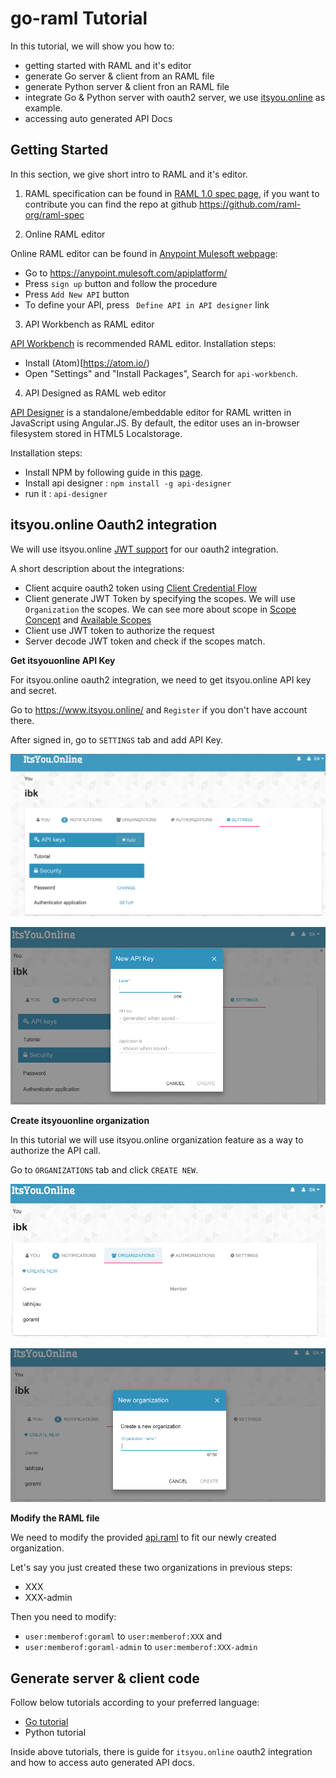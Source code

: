 # go-raml Tutorial

In this tutorial, we will show you how to:

- getting started with RAML and it's editor
- generate Go server & client from an RAML file
- generate Python server & client fron an RAML file
- integrate Go & Python server with oauth2 server, we use [itsyou.online](https://www.itsyou.online/) as example.
- accessing auto generated API Docs

## Getting Started

In this section, we give short intro to RAML and it's editor.

1. RAML specification can be found in [RAML 1.0 spec page](http://raml.org/raml-10-spec), if you want to contribute
  you can find the repo at github https://github.com/raml-org/raml-spec

2. Online RAML editor
   
  Online RAML editor can be found in [Anypoint Mulesoft webpage](https://anypoint.mulesoft.com/apiplatform/):
  
  - Go to https://anypoint.mulesoft.com/apiplatform/
  - Press `sign up` button and follow the procedure
  - Press `Add New API` button
  - To define your API, press ` Define API in API designer` link 
   

3. API Workbench as RAML editor

  [API Workbench](http://apiworkbench.com/) is recommended RAML editor. Installation steps:
  
  - Install (Atom)[https://atom.io/)
  - Open "Settings" and "Install Packages", Search for `api-workbench`.

4. API Designed as RAML web editor

  [API Designer](https://github.com/mulesoft/api-designer) is a standalone/embeddable editor for RAML written in JavaScript using Angular.JS.
  By default, the editor uses an in-browser filesystem stored in HTML5 Localstorage.
  
  Installation steps:
  
  - Install NPM by following guide in this [page](https://docs.npmjs.com/getting-started/installing-node).
  - Install api designer : `npm install -g api-designer`
  - run it : `api-designer`


## itsyou.online Oauth2 integration

We will use itsyou.online [JWT support](https://gig.gitbooks.io/itsyouonline/content/oauth2/jwt.html)
for our oauth2 integration.

A short description about the integrations:

- Client acquire oauth2 token using [Client Credential Flow](https://gig.gitbooks.io/itsyouonline/content/oauth2/oauth2.html)
- Client generate JWT Token by specifying the scopes. We will use `Organization` the scopes.
  We can see more about scope in [Scope Concept](https://gig.gitbooks.io/itsyouonline/content/oauth2/scopes.html) and
  [Available Scopes](https://gig.gitbooks.io/itsyouonline/content/oauth2/availableScopes.html)
- Client use JWT token to authorize the request
- Server decode JWT token and check if the scopes match.

**Get itsyouonline API Key**

For itsyou.online oauth2 integration, we need to get itsyou.online API key and secret.

Go to https://www.itsyou.online/ and `Register` if you don't have account there.

After signed in, go to `SETTINGS` tab and add API Key.

![Setting tab](./images/settings.png)

![add API Key](./images/add_api_key.png?raw=true)


**Create itsyouonline organization**

In this tutorial we will use itsyou.online organization feature as a way to authorize the API call.

Go to `ORGANIZATIONS` tab and click `CREATE NEW`.

![Organizations tab](./images/organizations.png)

![Add organization](./images/organizations_add.png)


**Modify the RAML file**

We need to modify the provided [api.raml](api.raml) to fit our newly created organization.

Let's say you just created these two organizations in previous steps:

- XXX
- XXX-admin

Then you need to modify:

- `user:memberof:goraml` to `user:memberof:XXX` and
- `user:memberof:goraml-admin` to `user:memberof:XXX-admin`


## Generate server & client code

Follow below tutorials according to your preferred language:

- [Go tutorial](./go/README.md)
- Python tutorial

Inside above tutorials, there is guide for `itsyou.online` oauth2 integration and how to access auto generated API docs.


